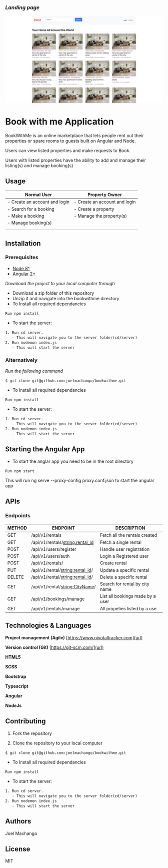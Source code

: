 ### _Landing page_

![Landing Page](src/assets/images/screenshots/landing-header.png)

# Book with me Application

BookWithMe is an online marketplace that lets people rent out their properties or spare rooms to guests built on Angular and Node.

Users can view listed properties and make requests to Book. 

Users with listed properties have the ability to add and manage their listing(s) and manage booking(s)


## Usage

| Normal User                                   | Property Owner                   |
| --------------------------------------------- | -------------------------------- |
| - Create an account and login                 | - Create an account and login    |
| - Search for a booking                        | - Create a property              |
| - Make a booking                              | - Manage the property(s)         |
| - Manage booking(s)                           |                                  |
|                                               |                                  |
|                                               |                                  |


##  Installation

### Prerequisites

- [Node 8^](https://nodejs.org/en/)
- [Angular 2+](https://angular.io/)

_Download the project to your local computer through_

- Download a zip folder of this repository
- Unzip it and navigate into the bookwithme directory
- To Install all required dependancies
```
Run npm install
```
- To start the server:
```
1. Run cd server.
   - This will navigate you to the server folder(cd/server)
2. Run nodemon index.js
   - This will start the server 
```

### Alternatively

_Run the following command_

```
$ git clone git@github.com:joelmachango/bookwithme.git
```
- To Install all required dependancies
```
Run npm install
```
- To start the server:
```
1. Run cd server.
   - This will navigate you to the server folder(cd/server)
2. Run nodemon index.js
   - This will start the server 
```

## Starting the Angular App
- To start the anglar app you need to be in the root directory 
```
Run npm start
```
This will run ng serve --proxy-config proxy.conf.json to start the angular app


## APIs

### Endpoints

| METHOD | ENDPOINT                                      | DESCRIPTION                      |
| ------ | --------------------------------------------- | -------------------------------- |
| GET    | /api/v1/rentals                               | Fetch all the rentals created    |
| GET    | /api/v1/rentals/<string:rental_id>            | Fetch a single rental            |
| POST   | /api/v1/users/register                        | Handle user registration         |
| POST   | /api/v1/users/auth                            | Login a Registered user          |
| POST   | /api/v1/rentals/                              | Create rental                    |
| PUT    | /api/v1/rental/<string:rental_id>/            | Update a specific rental         |
| DELETE | /api/v1/rental/<string:rental_id>/            | Delete a specific rental         |
| GET    | /api/v1/rental/<string:CityName>/             | Search for rental by city name   |
| GET    | /api/v1/bookings/manage                       | List all bookings made by a user |
| GET    | /api/v1/rentals/manage                        | All propeties listed by a use    |



## Technologies & Languages

**Project management (Agile)** [https://www.pivotaltracker.com](url)

**Version control (Git)** [https://git-scm.com/](url)

**HTML5**

**SCSS**

**Bootstrap**

**Typescript**

**Angular**

**NodeJs**


## Contributing

1.  Fork the repository

2.  Clone the repository to your local computer

```
$ git clone git@github.com:joelmachango/bookwithme.git
```
- To Install all required dependancies
```
Run npm install
```
- To start the server:
```
1. Run cd server.
   - This will navigate you to the server folder(cd/server)
2. Run nodemon index.js
   - This will start the server 
```

## Authors

Joel Machango

## License

MIT




